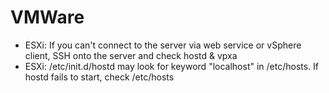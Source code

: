 # VMWare

- ESXi: If you can't connect to the server via web service or vSphere client, SSH onto the server and check hostd & vpxa
- ESXi: /etc/init.d/hostd may look for keyword "localhost" in /etc/hosts. If hostd fails to start, check /etc/hosts